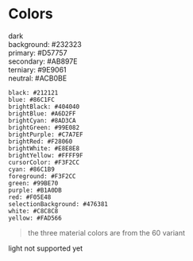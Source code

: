 

# Colors

dark  
    background: #232323  
    primary: #D57757  
    secondary: #AB897E  
    terniary: #9E9061  
    neutral: #ACB0BE  
    
    black: #212121
    blue: #86C1FC
    brightBlack: #404040
    brightBlue: #A6D2FF
    brightCyan: #8AD3CA
    brightGreen: #99E082
    brightPurple: #C7A7EF
    brightRed: #F28060
    brightWhite: #E8E8E8
    brightYellow: #FFFF9F
    cursorColor: #F3F2CC
    cyan: #86C1B9
    foreground: #F3F2CC
    green: #99BE70
    purple: #B1A0DB
    red: #F05E48
    selectionBackground: #476381
    white: #C8C8C8
    yellow: #FAD566
>the three material colors are from the 60 variant

light
    not supported yet
